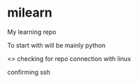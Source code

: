 # milearn

My learning repo

To start with will be mainly python

<> checking for repo connection with linux

confirming ssh
